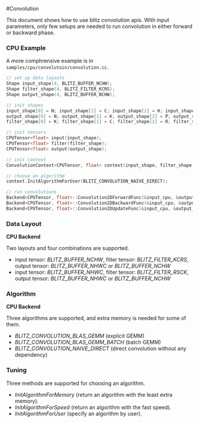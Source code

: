 #Convolution

This document shows how to use blitz convolution apis. With input parameters, only few setups are needed to run convolution in either forward or backward phase.

### CPU Example

A more comphrensive example is in `samples/cpu/convolutoin/convolution.cc`.

```C++
// set up data layouts
Shape input_shape(4, BLITZ_BUFFER_NCHW);
Shape filter_shape(4, BLITZ_FILTER_KCRS);
Shape output_shape(4, BLITZ_BUFFER_NCHW);

// init shapes
input_shape[0] = N; input_shape[1] = C; input_shape[2] = H; input_shape[3] = W;
output_shape[0] = N; output_shape[1] = K; output_shape[2] = P; output_shape[3] = Q;
filter_shape[0] = K; filter_shape[1] = C; filter_shape[2] = R; filter_shape[3] = S;

// init tensors
CPUTensor<float> input(input_shape);
CPUTensor<float> filter(filter_shape);
CPUTensor<float> output(output_shape);

// init context
ConvolutionContext<CPUTensor, float> context(input_shape, filter_shape, pad_h, pad_w, str_h, str_w);

// choose an algorithm
context.InitAlgorithmForUser(BLITZ_CONVOLUTION_NAIVE_DIRECT);

// run convolutions
Backend<CPUTensor, float>::Convolution2DForwardFunc(&input_cpu, &output_cpu, &filter_cpu, &context); 
Backend<CPUTensor, float>::Convolution2DBackwardFunc(&input_cpu, &output_cpu, &filter_cpu, &context); 
Backend<CPUTensor, float>::Convolution2DUpdateFunc(&input_cpu, &output_cpu, &filter_cpu, &context); 
```

### Data Layout

**CPU Backend**

Two layouts and four combinations are supported.

- input tensor: *BLITZ_BUFFER_NCHW*, filter tensor: *BLITZ_FILTER_KCRS*, output tensor: *BLITZ_BUFFER_NHWC* or *BLITZ_BUFFER_NCHW*
- input tensor: *BLITZ_BUFFER_NHWC*, filter tensor: *BLITZ_FILTER_RSCK*, output tensor: *BLITZ_BUFFER_NHWC* or *BLITZ_BUFFER_NCHW*

### Algorithm

**CPU Backend**

Three algorithms are supported, and extra memory is needed for some of them.

- *BLITZ_CONVOLUTION_BLAS_GEMM* (explicit GEMM)
- *BLITZ_CONVOLUTION_BLAS_GEMM_BATCH* (batch GEMM)
- *BLITZ_CONVOLUTION_NAIVE_DIRECT* (direct convolution without any dependency)

### Tuning

Three methods are supported for choosing an algorithm.

- *InitAlgorithmForMemory* (return an algorithm with the least extra memory).
- *InitAlgorithmForSpeed* (return an algorithm with the fast speed).
- *InitAlgorithmForUser* (specify an algorithm by user).
